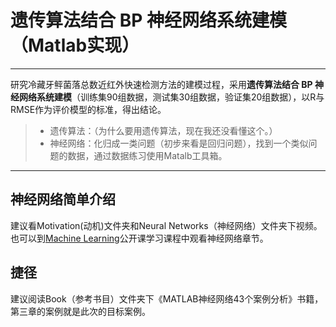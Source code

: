 # 遗传算法结合 BP 神经网络系统建模（Matlab实现）

------

研究冷藏牙鲆菌落总数近红外快速检测方法的建模过程，采用**遗传算法结合 BP 神经网络系统建模**（训练集90组数据，测试集30组数据，验证集20组数据），以R与RMSE作为评价模型的标准，得出结论。

> * 遗传算法：（为什么要用遗传算法，现在我还没看懂这个。）
> * 神经网络：化归成一类问题（初步来看是回归问题），找到一个类似问题的数据，通过数据练习使用Matalb工具箱。

------

## 神经网络简单介绍

建议看Motivation(动机)文件夹和Neural Networks（神经网络）文件夹下视频。也可以到[Machine Learning](https://www.coursera.org/learn/machine-learning)公开课学习课程中观看神经网络章节。

## 捷径

建议阅读Book（参考书目）文件夹下《MATLAB神经网络43个案例分析》书籍，第三章的案例就是此次的目标案例。